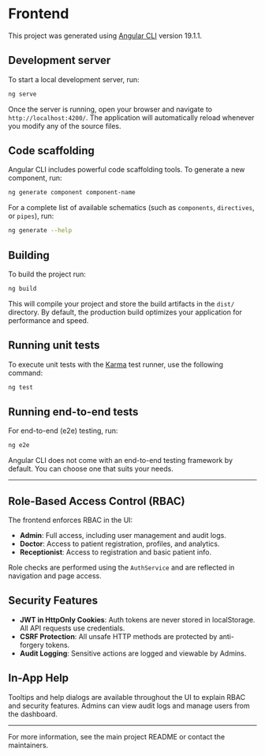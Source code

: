 # Frontend

This project was generated using [Angular CLI](https://github.com/angular/angular-cli) version 19.1.1.

## Development server

To start a local development server, run:

```bash
ng serve
```

Once the server is running, open your browser and navigate to `http://localhost:4200/`. The application will automatically reload whenever you modify any of the source files.

## Code scaffolding

Angular CLI includes powerful code scaffolding tools. To generate a new component, run:

```bash
ng generate component component-name
```

For a complete list of available schematics (such as `components`, `directives`, or `pipes`), run:

```bash
ng generate --help
```

## Building

To build the project run:

```bash
ng build
```

This will compile your project and store the build artifacts in the `dist/` directory. By default, the production build optimizes your application for performance and speed.

## Running unit tests

To execute unit tests with the [Karma](https://karma-runner.github.io) test runner, use the following command:

```bash
ng test
```

## Running end-to-end tests

For end-to-end (e2e) testing, run:

```bash
ng e2e
```

Angular CLI does not come with an end-to-end testing framework by default. You can choose one that suits your needs.


---

## Role-Based Access Control (RBAC)

The frontend enforces RBAC in the UI:

- **Admin**: Full access, including user management and audit logs.
- **Doctor**: Access to patient registration, profiles, and analytics.
- **Receptionist**: Access to registration and basic patient info.

Role checks are performed using the `AuthService` and are reflected in navigation and page access.

## Security Features

- **JWT in HttpOnly Cookies**: Auth tokens are never stored in localStorage. All API requests use credentials.
- **CSRF Protection**: All unsafe HTTP methods are protected by anti-forgery tokens.
- **Audit Logging**: Sensitive actions are logged and viewable by Admins.

## In-App Help

Tooltips and help dialogs are available throughout the UI to explain RBAC and security features. Admins can view audit logs and manage users from the dashboard.

---

For more information, see the main project README or contact the maintainers.
